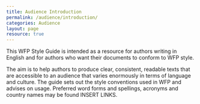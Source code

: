 ```yaml
---
title: Audience Introduction
permalink: /audience/introduction/
categories: Audience
layout: page
resource: true
---
```


This WFP Style Guide is intended as a resource for authors writing in English and for authors who want their documents to conform to WFP style.

The aim is to help authors to produce clear, consistent, readable texts that are accessible to an audience that varies enormously in terms of language and culture. The guide sets out the style conventions used in WFP and advises on usage. Preferred word forms and spellings, acronyms and country names may be found INSERT LINKS.